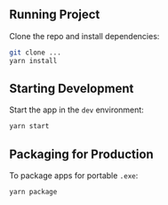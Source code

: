 ## Running Project

Clone the repo and install dependencies:

```bash
git clone ...
yarn install
```

## Starting Development

Start the app in the `dev` environment:

```bash
yarn start
```

## Packaging for Production

To package apps for portable `.exe`:

```bash
yarn package
```
